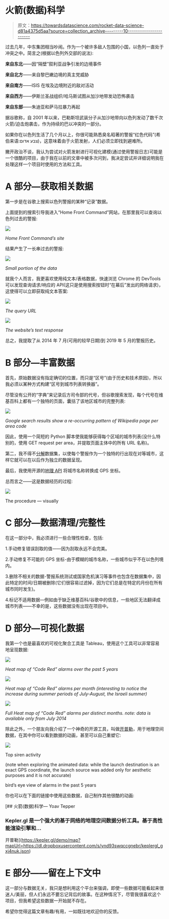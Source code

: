 # 火箭(数据)科学

> 原文：<https://towardsdatascience.com/rocket-data-science-d81a4375d5aa?source=collection_archive---------10----------------------->

过去几年，中东集团相当吵闹。作为一个被许多敌人包围的小国，以色列一直处于冲突之中。简言之(根据以色列外交部的说法):

**来自东北**——因“隔壁”叙利亚战争引发的边境事件

**来自北方**——来自黎巴嫩边境的真主党威胁

**来自南方**——ISIS 在埃及边境附近的敌对活动

**来自西方**——伊斯兰圣战组织/哈马斯试图从加沙地带发动恐怖袭击

**来自东部**——朱迪亚和萨马拉暴力再起

据谷歌称，自 2001 年以来，巴勒斯坦武装分子从加沙地带向以色列发动了数千次火箭/迫击炮袭击，作为持续的巴以冲突的一部分。

如果你在以色列生活了几个月以上，你很可能熟悉臭名昭著的警报“红色代码”(希伯来语:צבע אדום)，这意味着由于火箭发射，人们必须立即找到避难所。

撇开政治不谈，我认为尝试对火箭发射进行可视化建模(通过使用警报日志)可能是一个很酷的项目，由于我在以前的文章中被多次问到，我决定尝试并详细说明我在处理这样一个项目时使用的方法和工具。

# **A 部分—获取相关数据**

第一步是在谷歌上搜索以色列警报的某种“记录”数据。

上面提到的搜索引导我进入“Home Front Command”网站，在那里我可以查询以色列过去的警报:

![](img/f98a20577a94bb61a9bf7fbc660a9561.png)

*Home Front Command’s site*

结果产生了一长串过去的警报:

![](img/172d436da0a0754c24d7298b81e5539b.png)

*Small portion of the data*

就我个人而言，我更喜欢使用纯文本/表格数据，快速浏览 Chrome 的 DevTools 可以发现查询请求/响应的 API(这只是使用搜索按钮时“在幕后”发出的网络请求)，这使得可以立即获取纯文本答案:

![](img/5630bb93a7db00cc3cb8b34426dc7b00.png)

*The query URL*

![](img/166a272721ff8176d4fde83027920ac5.png)

*The website’s text response*

总之，我提取了从 2014 年 7 月(可用的较早日期)到 2019 年 5 月的警报历史。

# **B 部分—丰富数据**

首先，原始数据没有指定确切的位置，而只是“区号”(由于历史和技术原因)，所以我必须以某种方式构建“区号到城市列表转换器”。

尽管没有公开的“字典”来记录后方司令部的代号，但谷歌搜索发现，每个代号在维基百科上都有一个独特的页面，囊括了该地区城市的完整列表:

![](img/af297be82e4cf96beabbd1362ec9c2f4.png)

*Google search results show a re-occurring pattern of Wikipedia page per area code*

因此，使用一个简短的 Python 脚本使我能够获得每个区域的城市列表(没什么特别的，使用 GET request per area，并提取页面主体中的所有 URL 名称)。

第二，我不得不[分解](https://medium.com/@sureshssarda/pandas-splitting-exploding-a-column-into-multiple-rows-b1b1d59ea12e)数据集，以使每个警报作为一个独特的行出现在对等城市，这样它就可以在以后作为独立的数据呈现。

最后，我使用开源的[地理 API](https://opencagedata.com/) 将城市名称转换成 GPS 坐标。

总而言之——这是数据经历的过程:

![](img/2eda06bc78b5f80ba98499fd962e8648.png)

The procedure — visually

# **C 部分—数据清理/完整性**

在这一部分中，我必须进行一些合理性检查，包括:

1.手动修复错误刮取的值——因为刮取永远不会完美。

2.手动修复不可能的 GPS 坐标-由于模糊的城市名称，一些城市似乎不在以色列境内。

3.删除不相关的数据-警报系统测试或国家危机演习等事件也包含在数据集中，因此特定的时间/日期被删除(它们很容易过滤掉，因为它们总是在特定的月份在所有城市同时发生)。

4.标记不适用数据—例如由于缺乏维基百科/谷歌中的信息，一些地区无法翻译成城市列表——不幸的是，这些数据没有出现在项目中。

# **D 部分—可视化数据**

我第一个也是最喜欢的可视化聚合工具是 Tableau，使用这个工具可以非常容易地呈现数据:

![](img/1a679a0a968c5ce2d10855467f914e9f.png)

*Heat map of “Code Red” alarms over the past 5 years*

![](img/3d40e943e8723e7f19087a6ee2c8cbbe.png)

*Heat map of “Code Red” alarms per month (interesting to notice the increase during summer periods of July-August, the Israeli summer)*

![](img/637a972cba35930e4a416a53ba55118a.png)

*Full Heat map of “Code Red” alarms per distinct months. note: data is available only from July 2014*

除此之外，一个朋友向我介绍了一个神奇的开源工具，叫做[开普勒](https://kepler.gl/)，用于地理空间数据，在其中你可以看到数据的动画，甚至可以自己重塑它:

![](img/81c2ce34a62117495a25312b511c3b4d.png)

Top siren activity

(note when exploring the animated data: while the launch destination is an exact GPS coordinate, the launch source was added only for aesthetic purposes and it is not accurate)

bird’s eye view of alarms in the past 5 years

你也可以在下面的链接中使用这些数据，自己制作其他很酷的动画:

[](https://kepler.gl/demo/map?mapUrl=https://dl.dropboxusercontent.com/s/ynd93swqccgnebr/keplergl_gxj4nuk.json) [## 火箭(数据)科学— Yoav Tepper

### Kepler.gl 是一个强大的基于网络的地理空间数据分析工具。基于高性能渲染引擎和…

开普勒](https://kepler.gl/demo/map?mapUrl=https://dl.dropboxusercontent.com/s/ynd93swqccgnebr/keplergl_gxj4nuk.json) 

# **E 部分——留在上下文中**

这一部分与数据无关，我只是想利用这个平台来强调，即使一些数据可能看起来很迷人/美丽，但人们永远不要忘记背后的故事。在这种情况下，尽管我很喜欢这个项目，但我希望这些数据一开始就不存在。

希望你觉得这篇文章有趣/有用，一如既往地欢迎你的反馈。